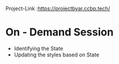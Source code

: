 Project-Link :https://projectbyar.ccbp.tech/
# On - Demand Session

- Identifying the State
- Updating the styles based on State
